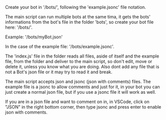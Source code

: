 Create your bot in '/bots/', following the 'example.jsonc' file notation.

The main script can run multiple bots at the same tima, it gets the bots' informations from the bot's file in the folder 'bots', so create your bot file here: '/bots/'.

Example: '/bots/myBot.json'

In the case of the example file: '/bots/example.jsonc'.

The 'index.js' file in the folder reads all files, aside of itself and the example file, from the folder and deliver to the main script, so don't edit, move or delete it, unless you know what you are doing. Also dont add any file that is not a Bot's json file or it may try to read it and break.

The main script accepts json and jsonc (json with comments) files.
The example file is a jsonc to allow comments and just for it, in your bot you can just create a normal json file, but if you use a jsonc file it will work as well.

If you are in a json file and want to comment on in, in VSCode, click on "JSON" in the right bottom corner, then type jsonc and press enter to enable json with comments.